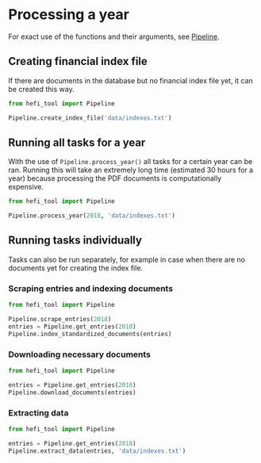 # Processing a year

For exact use of the functions and their arguments, see [Pipeline](../reference/pipeline.md).

## Creating financial index file
If there are documents in the database but no financial index file yet, it can be created this way.

```python
from hefi_tool import Pipeline

Pipeline.create_index_file('data/indexes.txt')
```

## Running all tasks for a year
With the use of `Pipeline.process_year()` all tasks for a certain year can be ran. Running this will take an extremely long time (estimated 30 hours for a year) because processing the PDF documents is computationally expensive.

```python
from hefi_tool import Pipeline

Pipeline.process_year(2018, 'data/indexes.txt')
```

## Running tasks individually
Tasks can also be run separately, for example in case when there are no documents yet for creating the index file.

### Scraping entries and indexing documents
```python
from hefi_tool import Pipeline

Pipeline.scrape_entries(2018)
entries = Pipeline.get_entries(2018)
Pipeline.index_standardized_documents(entries)
```

### Downloading necessary documents
```python
from hefi_tool import Pipeline

entries = Pipeline.get_entries(2018)
Pipeline.download_documents(entries)
```
### Extracting data
```python
from hefi_tool import Pipeline

entries = Pipeline.get_entries(2018)
Pipeline.extract_data(entries, 'data/indexes.txt')
```

